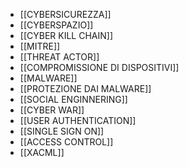 - [[CYBERSICUREZZA]]
- [[CYBERSPAZIO]]
- [[CYBER KILL CHAIN]]
- [[MITRE]]
- [[THREAT ACTOR]]
- [[COMPROMISSIONE DI DISPOSITIVI]]
- [[MALWARE]]
- [[PROTEZIONE DAI MALWARE]]
- [[SOCIAL ENGINNERING]]
- [[CYBER WAR]]
- [[USER AUTHENTICATION]]
- [[SINGLE SIGN ON]]
- [[ACCESS CONTROL]]
- [[XACML]]